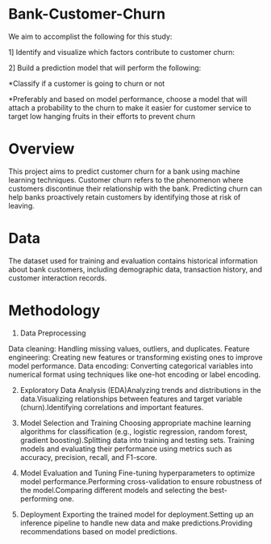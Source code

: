 # Bank-Customer-Churn
We aim to accomplist the following for this study:

1] Identify and visualize which factors contribute to customer churn:

2] Build a prediction model that will perform the following:

*Classify if a customer is going to churn or not

*Preferably and based on model performance, choose a model that will attach a probability to the churn to make it easier for customer service to target low hanging fruits in their efforts to prevent churn
# Overview
This project aims to predict customer churn for a bank using machine learning techniques. Customer churn refers to the phenomenon where customers discontinue their relationship with the bank. Predicting churn can help banks proactively retain customers by identifying those at risk of leaving.
# Data
The dataset used for training and evaluation contains historical information about bank customers, including demographic data, transaction history, and customer interaction records.
# Methodology

1. Data Preprocessing
   
Data cleaning: Handling missing values, outliers, and duplicates.
Feature engineering: Creating new features or transforming existing ones to improve model performance.
Data encoding: Converting categorical variables into numerical format using techniques like one-hot encoding or label encoding.

2. Exploratory Data Analysis (EDA)Analyzing trends and distributions in the data.Visualizing relationships between features and target variable (churn).Identifying correlations and important features.

3. Model Selection and Training
Choosing appropriate machine learning algorithms for classification (e.g., logistic regression, random forest, gradient boosting).Splitting data into training and testing sets.
Training models and evaluating their performance using metrics such as accuracy, precision, recall, and F1-score.

4. Model Evaluation and Tuning
Fine-tuning hyperparameters to optimize model performance.Performing cross-validation to ensure robustness of the model.Comparing different models and selecting the best-performing one.

5. Deployment
Exporting the trained model for deployment.Setting up an inference pipeline to handle new data and make predictions.Providing recommendations based on model predictions.
